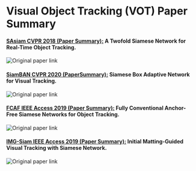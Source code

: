 # Visual Object Tracking (VOT) Paper Summary

#### [SAsiam CVPR 2018 (Paper Summary):](https://github.com/maklachur/VOT-Paper-Summary/blob/master/SAsiam%20CVPR%202018.gif) A Twofold Siamese Network for Real-Time Object Tracking.
![Original paper link](https://arxiv.org/abs/1802.08817)
#### [SiamBAN CVPR 2020 (PaperSummary):](https://github.com/maklachur/VOT-Paper-Summary/blob/master/SiamBAN%20CVPR%202020.gif) Siamese Box Adaptive Network for Visual Tracking.
![Original paper link](https://arxiv.org/abs/2003.06761)
#### [FCAF IEEE Access 2019 (Paper Summary):](https://github.com/maklachur/VOT-Paper-Summary/blob/master/FCAF%20IEEE%20Access%202019.gif) Fully Conventional Anchor-Free Siamese Networks for Object Tracking.
![Original paper link](https://ieeexplore.ieee.org/abstract/document/8817955)
#### [IMG-Siam IEEE Access 2019 (Paper Summary):](https://github.com/maklachur/VOT-Paper-Summary/blob/master/IMG-Siam%20IEEE%20Access%202019.gif) Initial Matting-Guided Visual Tracking with Siamese Network.
![Original paper link](https://ieeexplore.ieee.org/stamp/stamp.jsp?arnumber=8674549)

